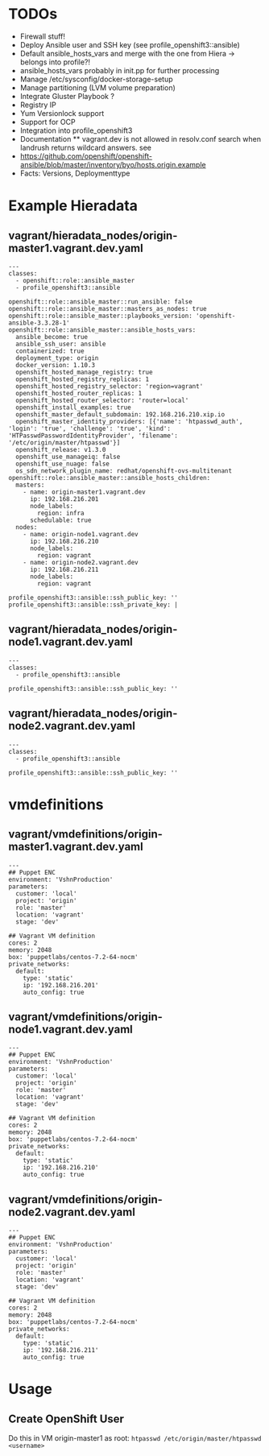 # TODOs

* Firewall stuff!
* Deploy Ansible user and SSH key (see profile_openshift3::ansible)
* Default ansible_hosts_vars and merge with the one from Hiera -> belongs into profile?!
* ansible_hosts_vars probably in init.pp for further processing
* Manage /etc/sysconfig/docker-storage-setup
* Manage partitioning (LVM volume preparation)
* Integrate Gluster Playbook ?
* Registry IP
* Yum Versionlock support
* Support for OCP
* Integration into profile_openshift3
* Documentation
** vagrant.dev is not allowed in resolv.conf search when landrush returns wildcard
   answers. see
* https://github.com/openshift/openshift-ansible/blob/master/inventory/byo/hosts.origin.example
* Facts: Versions, Deploymenttype

# Example Hieradata

## vagrant/hieradata_nodes/origin-master1.vagrant.dev.yaml

```
---
classes:
  - openshift::role::ansible_master
  - profile_openshift3::ansible

openshift::role::ansible_master::run_ansible: false
openshift::role::ansible_master::masters_as_nodes: true
openshift::role::ansible_master::playbooks_version: 'openshift-ansible-3.3.28-1'
openshift::role::ansible_master::ansible_hosts_vars:
  ansible_become: true
  ansible_ssh_user: ansible
  containerized: true
  deployment_type: origin
  docker_version: 1.10.3
  openshift_hosted_manage_registry: true
  openshift_hosted_registry_replicas: 1
  openshift_hosted_registry_selector: 'region=vagrant'
  openshift_hosted_router_replicas: 1
  openshift_hosted_router_selector: 'router=local'
  openshift_install_examples: true
  openshift_master_default_subdomain: 192.168.216.210.xip.io
  openshift_master_identity_providers: [{'name': 'htpasswd_auth', 'login': 'true', 'challenge': 'true', 'kind': 'HTPasswdPasswordIdentityProvider', 'filename': '/etc/origin/master/htpasswd'}]
  openshift_release: v1.3.0
  openshift_use_manageiq: false
  openshift_use_nuage: false
  os_sdn_network_plugin_name: redhat/openshift-ovs-multitenant
openshift::role::ansible_master::ansible_hosts_children:
  masters:
    - name: origin-master1.vagrant.dev
      ip: 192.168.216.201
      node_labels:
        region: infra
      schedulable: true
  nodes:
    - name: origin-node1.vagrant.dev
      ip: 192.168.216.210
      node_labels:
        region: vagrant
    - name: origin-node2.vagrant.dev
      ip: 192.168.216.211
      node_labels:
        region: vagrant

profile_openshift3::ansible::ssh_public_key: ''
profile_openshift3::ansible::ssh_private_key: |
```

## vagrant/hieradata_nodes/origin-node1.vagrant.dev.yaml

```
---
classes:
  - profile_openshift3::ansible

profile_openshift3::ansible::ssh_public_key: ''
```

## vagrant/hieradata_nodes/origin-node2.vagrant.dev.yaml

```
---
classes:
  - profile_openshift3::ansible

profile_openshift3::ansible::ssh_public_key: ''
```

# vmdefinitions

## vagrant/vmdefinitions/origin-master1.vagrant.dev.yaml

```
---
## Puppet ENC
environment: 'VshnProduction'
parameters:
  customer: 'local'
  project: 'origin'
  role: 'master'
  location: 'vagrant'
  stage: 'dev'

## Vagrant VM definition
cores: 2
memory: 2048
box: 'puppetlabs/centos-7.2-64-nocm'
private_networks:
  default:
    type: 'static'
    ip: '192.168.216.201'
    auto_config: true
```

## vagrant/vmdefinitions/origin-node1.vagrant.dev.yaml

```
---
## Puppet ENC
environment: 'VshnProduction'
parameters:
  customer: 'local'
  project: 'origin'
  role: 'master'
  location: 'vagrant'
  stage: 'dev'

## Vagrant VM definition
cores: 2
memory: 2048
box: 'puppetlabs/centos-7.2-64-nocm'
private_networks:
  default:
    type: 'static'
    ip: '192.168.216.210'
    auto_config: true
```

## vagrant/vmdefinitions/origin-node2.vagrant.dev.yaml

```
---
## Puppet ENC
environment: 'VshnProduction'
parameters:
  customer: 'local'
  project: 'origin'
  role: 'master'
  location: 'vagrant'
  stage: 'dev'

## Vagrant VM definition
cores: 2
memory: 2048
box: 'puppetlabs/centos-7.2-64-nocm'
private_networks:
  default:
    type: 'static'
    ip: '192.168.216.211'
    auto_config: true
```


# Usage

## Create OpenShift User

Do this in VM origin-master1 as root: `htpasswd /etc/origin/master/htpasswd <username>`
